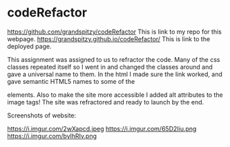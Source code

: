# codeRefactor

https://github.com/grandspitzy/codeRefactor This is link to my repo for this webpage.
https://grandspitzy.github.io/codeRefactor/ This is link to the deployed page.

This assignment was assigned to us to refractor the code. Many of the css classes repeated itself so I went in and changed the classes around and gave a universal name to them. In the html I made sure the link worked, and gave semantic HTML5 names to some of the <div> elements. Also to make the site more accessible I added alt attributes to the image tags! The site was refractored and ready to launch by the end.


Screenshots of website:

https://i.imgur.com/2wXapcd.jpeg
https://i.imgur.com/65D2Iiu.png
https://i.imgur.com/bylhRIv.png
